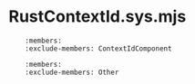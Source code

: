 # RustContextId.sys.mjs

```{js:autoclass} RustContextId.sys.ContextIdComponent
    :members:
    :exclude-members: ContextIdComponent
```
```{js:autoclass} RustContextId.sys.Other
    :members:
    :exclude-members: Other
```
